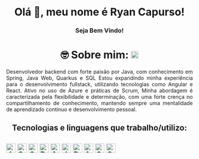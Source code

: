 <h1 align="center">Olá 👋, meu nome é Ryan Capurso!</h1>
<h3 align="center"> Seja Bem Vindo! </h3>

<h1 align="center"> 🤓 Sobre mim: <a href="https://www.linkedin.com/in/ryancapurso/" target="blank" style="color: white; text-decoration: none;"> <img src="https://raw.githubusercontent.com/rahuldkjain/github-profile-readme-generator/master/src/images/icons/Social/linked-in-alt.svg " alt="RyanCapurso" height="20" width="20"/></a></h1>
<p align="justify">
Desenvolvedor backend com forte paixão por Java, com conhecimento em Spring, Java Web, Quarkus e SQL Estou expandindo minha experiência para o desenvolvimento fullstack, utilizando tecnologias como Angular e React. Ativo no uso de Azure e práticas de Scrum, Minha abordagem é caracterizada pela flexibilidade e determinação, com uma forte crença no compartilhamento de conhecimento, mantendo sempre uma mentalidade de aprendizado contínuo e desenvolvimento pessoal.

</p>

<h2 align="center"> Tecnologias e linguagens que trabalho/utilizo:<h2>

  <img src="https://img.shields.io/badge/Java-007396?logo=java&logoColor=white" alt="Java logo" title="Java" height="25" />
  <img src="https://img.shields.io/badge/SpringBoot-6DB33F?style=flat-square&logo=Spring&logoColor=white" alt="SpringBoot logo" title="Quarkus" height="25" />
  <img src="https://img.shields.io/badge/Quarkus-000000?logo=quarkus&logoColor=white&logoWidth=20" alt="Quarkus logo" title="Quarkus" height="25" />
  <img src="https://img.shields.io/badge/React-20232A?style=for-the-badge&logo=react&logoColor=61DAFB" alt="React logo" title="React" height="25" />
  <img src="https://img.shields.io/badge/Angular-DD0031?style=for-the-badge&logo=angular&logoColor=white" alt="Angular logo" title="Angular" height="25" />
  <img src="https://img.shields.io/badge/.NET-5C2D91?style=for-the-badge&logo=.net&logoColor=white" alt="dotnet logo" title="Dotnet" height="25" />
  
  

  <img src="https://img.shields.io/badge/Docker-2496ED?logo=docker&logoColor=white" alt="Docker logo" title="Docker" height="25" />
  <img src="https://img.shields.io/badge/Azure%20DevOps-0078D7?logo=azure-devops&logoColor=white" alt="Azure DevOps logo" title="Azure DevOps" height="25" />
  <img src="https://img.shields.io/badge/Git-F05033?logo=git&logoColor=white" alt="Git logo" title="Git" height="25" />
  <img src="https://img.shields.io/badge/GitHub-181717?logo=github&logoColor=white" alt="GitHub logo" title="GitHub" height="25" />
</p>
